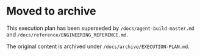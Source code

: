 # Moved to archive

This execution plan has been superseded by `/docs/agent-build-master.md` and `/docs/reference/ENGINEERING_REFERENCE.md`.

The original content is archived under `/docs/archive/EXECUTION-PLAN.md`.
